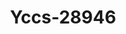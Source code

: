 ---
f_zip-code: 98807
f_state-code: WA
title: Yccs-28946
f_phone: 509-663-6450
f_city-only: Wenatchee
f_address: Po Box 2143 Wenatchee
f_location-unique-id: '28946'
slug: yccs-28946
updated-on: '2024-05-30T13:46:58.046Z'
created-on: '2024-05-30T13:36:59.803Z'
published-on: '2024-05-30T13:54:32.469Z'
f_city-state: cms/city/wenatchee-wa.md
f_company: cms/company/yccs.md
f_state: cms/state/washington.md
layout: '[payday-loan].html'
tags: payday-loan
---